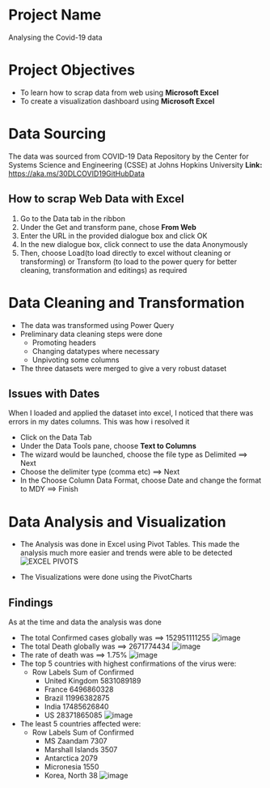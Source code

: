 # Project Name
Analysing the Covid-19 data

# Project Objectives
- To learn how to scrap data from web using **Microsoft Excel**
- To create a visualization dashboard using **Microsoft Excel**

# Data Sourcing
The data was sourced from COVID-19 Data Repository by the Center for Systems Science and Engineering (CSSE) at Johns Hopkins University
**Link:** https://aka.ms/30DLCOVID19GitHubData

## How to scrap Web Data with Excel
1. Go to the Data tab in the ribbon
2. Under the Get and transform pane, chose **From Web**
3. Enter the URL in the provided dialogue box and click OK
4. In the new dialogue box, click connect to use the data Anonymously
5. Then, choose Load(to load directly to excel without cleaning or transforming) or Transform (to load to the power query for better cleaning, transformation and editings) as required

# Data Cleaning and Transformation
- The data was transformed using Power Query
- Preliminary data cleaning steps were done
  - Promoting headers
  - Changing datatypes where necessary
  - Unpivoting some columns 
- The three datasets were merged to give a very robust dataset

## Issues with Dates
When I loaded and applied the dataset into excel, I noticed that there was errors in my dates columns. This was how i resolved it
- Click on the Data Tab 
- Under the Data Tools pane, choose **Text to Columns**
- The wizard would be launched, choose the file type as Delimited ==> Next
- Choose the delimiter type (comma etc) ==> Next
- In the Choose Column Data Format, choose Date and change the format to MDY ==> Finish

# Data Analysis and Visualization
- The Analysis was done in Excel using Pivot Tables. This made the analysis much more easier and trends were able to be detected 
![EXCEL PIVOTS](https://user-images.githubusercontent.com/57878434/175761881-b2b2aa65-f8ac-45d3-8c57-0b3a38267fa7.jpg)

- The Visualizations were done using the PivotCharts 

## Findings
As at the time and data the analysis was done
- The total Confirmed cases globally was ==> 152951111255
![image](https://user-images.githubusercontent.com/57878434/175761573-656f41d5-f25c-4016-b331-eb5e224355b7.png)
- The total Death globally was ==> 2671774434
![image](https://user-images.githubusercontent.com/57878434/175761611-80d9842a-6de0-472a-a3b7-7e7b9396a10d.png)
- The rate of death was ==> 1.75%
![image](https://user-images.githubusercontent.com/57878434/175761625-60b21bcf-31df-4d66-95c1-b4efdf9cddae.png)
- The top 5 countries with highest confirmations of the virus were:
  - Row Labels	Sum of Confirmed
     - United Kingdom	5831089189
     - France	6496860328
     - Brazil	11996382875
     - India	17485626840
     - US	28371865085
![image](https://user-images.githubusercontent.com/57878434/175761674-f5bd0321-e5cf-4491-a8e4-65978e294daf.png)
- The least 5 countries affected were:
  - Row Labels	Sum of Confirmed
      - MS Zaandam	7307
      - Marshall Islands	3507
      - Antarctica	2079
      - Micronesia	1550
      - Korea, North	38
![image](https://user-images.githubusercontent.com/57878434/175761771-1b683058-202c-472f-9f49-669770e0fc0a.png)



